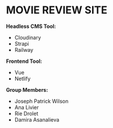 # MOVIE REVIEW SITE

**Headless CMS Tool:**
- Cloudinary
- Strapi
- Railway

**Frontend Tool:**
- Vue
- Netlify

**Group Members:**
- Joseph Patrick Wilson
- Ana Livier
- Rie Drolet
- Damira Asanalieva